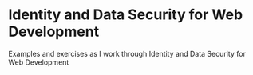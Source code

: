 # Identity and Data Security for Web Development

Examples and exercises as I work through Identity and Data Security for Web Development
